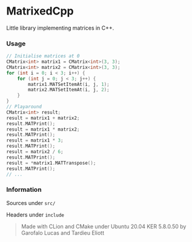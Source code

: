 # MatrixedCpp

Little library implementing matrices in C++.

### Usage

```c++
// Initialise matrices at 0
CMatrix<int> matrix1 = CMatrix<int>(3, 3);
CMatrix<int> matrix2 = CMatrix<int>(3, 3);
for (int i = 0; i < 3; i++) {
    for (int j = 0; j < 3; j++) {
        matrix1.MATSetItemAt(i, j, 1);
        matrix2.MATSetItemAt(i, j, 2);
    }
}
// Playaround
CMatrix<int> result;
result = matrix1 + matrix2;
result.MATPrint();
result = matrix1 * matrix2;
result.MATPrint();
result = matrix1 * 3;
result.MATPrint();
result = matrix2 / 6;
result.MATPrint();
result = *matrix1.MATTranspose();
result.MATPrint();
// ...
```

### Information

Sources under `src/`

Headers under `include` 

> Made with CLion and CMake under Ubuntu 20.04 KER 5.8.0.50 by Garofalo Lucas and Tardieu Eliott